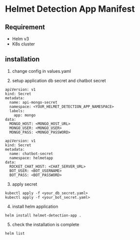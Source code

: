 # Helmet Detection App Manifest

## Requirement

- Helm v3
- K8s cluster

## installation

1. change config in values.yaml

2. setup application db secret and chatbot secret

```
apiVersion: v1
kind: Secret
metadata:
  name: api-mongo-secret
  namespace: <YOUR_HELMET_DETECTION_APP_NAMESPACE>
  labels:
    app: mongo
data:
  MONGO_HOST: <MONGO_HOST_URL>
  MONGO_USER: <MONGO_USER>
  MONGO_PASS: <MONGO_PASSWORD>
```
```
apiVersion: v1
kind: Secret
metadata:
  name: chatbot-secret
  namespace: helmetapp
data:
  ROCKET_CHAT_HOST: <CHAT_SERVER_URL>
  BOT_USER: <BOT_USERNAME>
  BOT_PASS: <BOT_PASSWORD>
```



3. apply secret

```
kubectl apply -f <your_db_secret.yaml>
kubectl apply -f <your_bot_secret.yaml>
```

4. install helm application

```
helm install helmet-detection-app .
```

5. check the installation is complete

```
helm list
```
